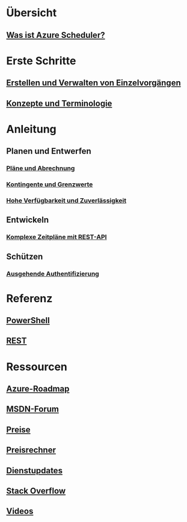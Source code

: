 

# Übersicht
## [Was ist Azure Scheduler?](scheduler-intro.md)

# Erste Schritte
## [Erstellen und Verwalten von Einzelvorgängen](scheduler-get-started-portal.md)
## [Konzepte und Terminologie](scheduler-concepts-terms.md)

# Anleitung
## Planen und Entwerfen
### [Pläne und Abrechnung](scheduler-plans-billing.md)
### [Kontingente und Grenzwerte](scheduler-limits-defaults-errors.md)
### [Hohe Verfügbarkeit und Zuverlässigkeit](scheduler-high-availability-reliability.md)

## Entwickeln
### [Komplexe Zeitpläne mit REST-API](scheduler-advanced-complexity.md)


## Schützen
### [Ausgehende Authentifizierung](scheduler-outbound-authentication.md)

# Referenz
## [PowerShell](/powershell/module/azurerm.scheduler)
## [REST](/rest/api/scheduler)

# Ressourcen
## [Azure-Roadmap](https://azure.microsoft.com/roadmap/?category=monitoring-management)
## [MSDN-Forum](https://social.msdn.microsoft.com/Forums/home?forum=azurescheduler)
## [Preise](https://azure.microsoft.com/pricing/details/scheduler/)
## [Preisrechner](https://azure.microsoft.com/pricing/calculator/)
## [Dienstupdates](https://azure.microsoft.com/updates/?product=scheduler)
## [Stack Overflow](http://stackoverflow.com/questions/tagged/azure-scheduler)
## [Videos](https://azure.microsoft.com/documentation/videos/index/?services=scheduler)



